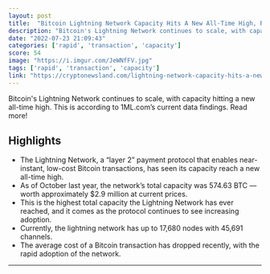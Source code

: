 ```yaml
---
layout: post
title:  "Bitcoin Lightning Network Capacity Hits A New All-Time High, Rising 650% Since Last Year"
description: "Bitcoin's Lightning Network continues to scale, with capacity hitting a new all-time high. This is according to 1ML.com’s current data findings. Read more!"
date: "2022-07-23 21:09:43"
categories: ['rapid', 'transaction', 'capacity']
score: 54
image: "https://i.imgur.com/JeWNfFV.jpg"
tags: ['rapid', 'transaction', 'capacity']
link: "https://cryptonewsland.com/lightning-network-capacity-hits-a-new-all-time-high/"
---
```


Bitcoin's Lightning Network continues to scale, with capacity hitting a new all-time high. This is according to 1ML.com’s current data findings. Read more!

## Highlights

- The Lightning Network, a “layer 2” payment protocol that enables near-instant, low-cost Bitcoin transactions, has seen its capacity reach a new all-time high.
- As of October last year, the network’s total capacity was 574.63 BTC — worth approximately $2.9 million at current prices.
- This is the highest total capacity the Lightning Network has ever reached, and it comes as the protocol continues to see increasing adoption.
- Currently, the lightning network has up to 17,680 nodes with 45,691 channels.
- The average cost of a Bitcoin transaction has dropped recently, with the rapid adoption of the network.

---
